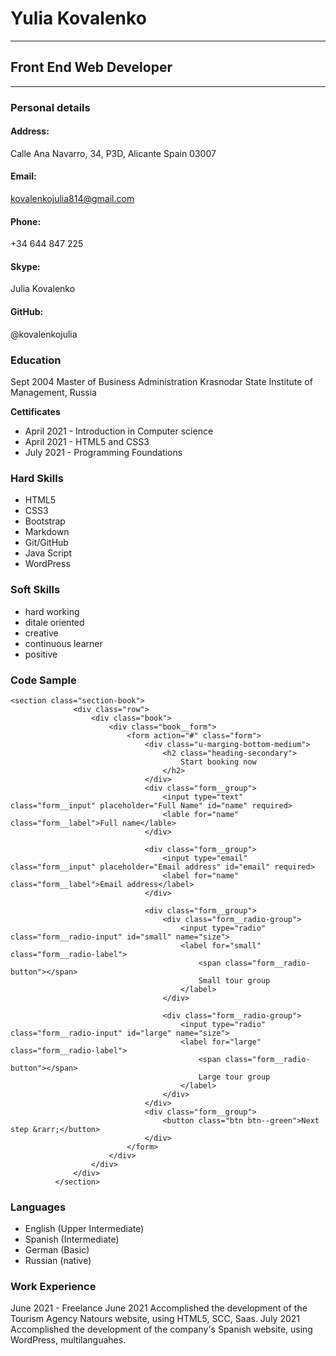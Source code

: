 # Yulia Kovalenko
***
## Front End Web Developer
***

### Personal details
#### Address:
Calle Ana Navarro, 34, P3D,
Alicante
Spain 03007

#### Email:
kovalenkojulia814@gmail.com

#### Phone:
+34 644 847 225

#### Skype:
Julia Kovalenko

#### GitHub:
@kovalenkojulia

### Education
Sept 2004 Master of Business Administration
Krasnodar State Institute of Management, Russia

  __Cettificates__
  * April 2021 - Introduction in Computer science
  * April 2021 - HTML5 and CSS3
  * July 2021 - Programming Foundations
  
### Hard Skills
* HTML5
* CSS3
* Bootstrap
* Markdown
* Git/GitHub
* Java Script
* WordPress

### Soft Skills
* hard working
* ditale oriented
* creative
* continuous learner
* positive

### Code Sample


  ```
  <section class="section-book">
                <div class="row">
                    <div class="book">
                        <div class="book__form">
                            <form action="#" class="form">
                                <div class="u-marging-bottom-medium">
                                    <h2 class="heading-secondary">
                                        Start booking now
                                    </h2>
                                </div>
                                <div class="form__group">
                                    <input type="text" class="form__input" placeholder="Full Name" id="name" required>
                                    <lable for="name" class="form__label">Full name</lable>
                                </div>

                                <div class="form__group">
                                    <input type="email" class="form__input" placeholder="Email address" id="email" required>
                                    <label for="name" class="form__label">Email address</label>
                                </div>

                                <div class="form__group">
                                    <div class="form__radio-group">
                                        <input type="radio" class="form__radio-input" id="small" name="size">
                                        <label for="small" class="form__radio-label">
                                            <span class="form__radio-button"></span>
                                            Small tour group
                                        </label>
                                    </div>

                                    <div class="form__radio-group">
                                        <input type="radio" class="form__radio-input" id="large" name="size">
                                        <label for="large" class="form__radio-label">
                                            <span class="form__radio-button"></span>
                                            Large tour group
                                        </label>
                                    </div>
                                </div>
                                <div class="form__group">
                                    <button class="btn btn--green">Next step &rarr;</button>
                                </div>
                            </form>
                        </div>
                    </div>
                </div>
            </section>           
  ```
         
            
            
### Languages 
 * English (Upper Intermediate)
 * Spanish (Intermediate)
 * German (Basic)
 * Russian (native)

### Work Experience
June 2021 - Freelance
June 2021 Accomplished the development of the Tourism Agency Natours website, using HTML5, SCC, Saas.
July 2021 Accomplished the development of the company's Spanish website, using WordPress, multilanguahes.


  

